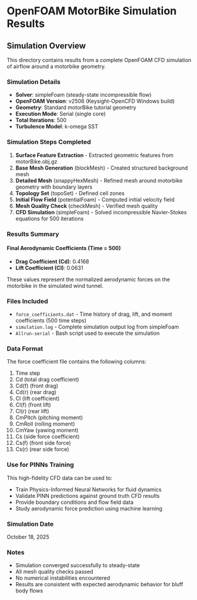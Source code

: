 # OpenFOAM MotorBike Simulation Results

## Simulation Overview

This directory contains results from a complete OpenFOAM CFD simulation of airflow around a motorbike geometry.

### Simulation Details

- **Solver**: simpleFoam (steady-state incompressible flow)
- **OpenFOAM Version**: v2506 (Keysight-OpenCFD Windows build)
- **Geometry**: Standard motorBike tutorial geometry
- **Execution Mode**: Serial (single core)
- **Total Iterations**: 500
- **Turbulence Model**: k-omega SST

### Simulation Steps Completed

1. **Surface Feature Extraction** - Extracted geometric features from motorBike.obj.gz
2. **Base Mesh Generation** (blockMesh) - Created structured background mesh
3. **Detailed Mesh** (snappyHexMesh) - Refined mesh around motorbike geometry with boundary layers
4. **Topology Set** (topoSet) - Defined cell zones
5. **Initial Flow Field** (potentialFoam) - Computed initial velocity field
6. **Mesh Quality Check** (checkMesh) - Verified mesh quality
7. **CFD Simulation** (simpleFoam) - Solved incompressible Navier-Stokes equations for 500 iterations

### Results Summary

#### Final Aerodynamic Coefficients (Time = 500)

- **Drag Coefficient (Cd)**: 0.4168
- **Lift Coefficient (Cl)**: 0.0631

These values represent the normalized aerodynamic forces on the motorbike in the simulated wind tunnel.

### Files Included

- `force_coefficients.dat` - Time history of drag, lift, and moment coefficients (500 time steps)
- `simulation.log` - Complete simulation output log from simpleFoam
- `Allrun-serial` - Bash script used to execute the simulation

### Data Format

The force coefficient file contains the following columns:
1. Time step
2. Cd (total drag coefficient)
3. Cd(f) (front drag)
4. Cd(r) (rear drag)
5. Cl (lift coefficient)
6. Cl(f) (front lift)
7. Cl(r) (rear lift)
8. CmPitch (pitching moment)
9. CmRoll (rolling moment)
10. CmYaw (yawing moment)
11. Cs (side force coefficient)
12. Cs(f) (front side force)
13. Cs(r) (rear side force)

### Use for PINNs Training

This high-fidelity CFD data can be used to:
- Train Physics-Informed Neural Networks for fluid dynamics
- Validate PINN predictions against ground truth CFD results
- Provide boundary conditions and flow field data
- Study aerodynamic force prediction using machine learning

### Simulation Date

October 18, 2025

### Notes

- Simulation converged successfully to steady-state
- All mesh quality checks passed
- No numerical instabilities encountered
- Results are consistent with expected aerodynamic behavior for bluff body flows


